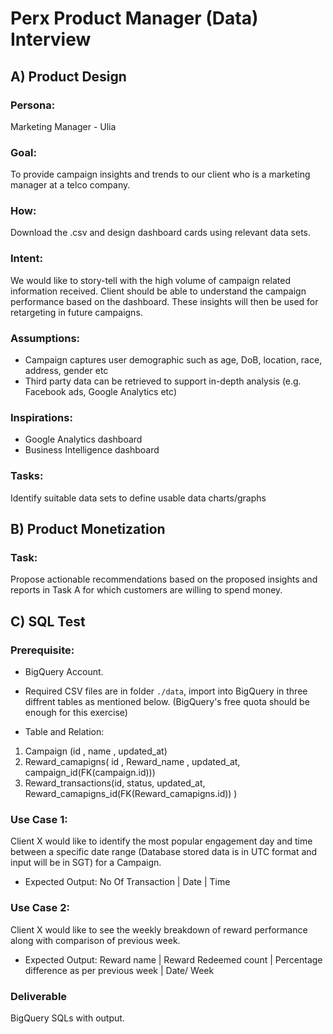 # Perx Product Manager (Data) Interview

## A) Product Design

### Persona: 

Marketing Manager - Ulia

### Goal: 

To provide campaign insights and trends to our client who is a marketing manager at a telco company.

### How: 

Download the .csv and design dashboard cards using relevant data sets. 

### Intent: 

We would like to story-tell with the high volume of campaign related information received. Client should be able to understand the campaign performance based on the dashboard. These insights will then be used for retargeting in future campaigns.

### Assumptions:

- Campaign captures user demographic such as age, DoB, location, race, address, gender etc
- Third party data can be retrieved to support in-depth analysis (e.g. Facebook ads, Google Analytics etc)

### Inspirations:

- Google Analytics dashboard
- Business Intelligence dashboard

### Tasks:

Identify suitable data sets to define usable data charts/graphs


## B) Product Monetization

### Task:

Propose actionable recommendations based on the proposed insights and reports in Task A for which customers are willing to spend money.

## C) SQL Test

### Prerequisite:

* BigQuery Account.
* Required CSV files are in folder `./data`, import into BigQuery in three diffrent tables as mentioned below. (BigQuery's free quota should be enough for this exercise)

* Table and Relation:
 1.  Campaign (id , name , updated_at)
 2.  Reward_camapigns( id , Reward_name , updated_at, campaign_id(FK(campaign.id)))
 3.  Reward_transactions(id, status, updated_at, Reward_camapigns_id(FK(Reward_camapigns.id)) )

### Use Case 1:

Client X would like to identify the most popular engagement day and time between a specific date range (Database stored data is in UTC format and input will be in SGT) for a Campaign.
 
   * Expected Output:
           No Of Transaction | Date | Time 

### Use Case 2:
         
Client X would like to see the weekly breakdown of reward performance along with comparison of previous week.

   * Expected Output:
          Reward name | Reward Redeemed count | Percentage difference as per previous week | Date/ Week 

### Deliverable

BigQuery SQLs with output.
